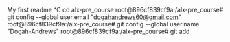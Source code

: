 My first readme
^C
cd alx-pre_course
root@896cf839cf9a:/alx-pre_course# git config --global user.email "dogahandrews60@gmail.com"
root@896cf839cf9a:/alx-pre_course# git config --global user.name "Dogah-Andrews"
root@896cf839cf9a:/alx-pre_course# git add
